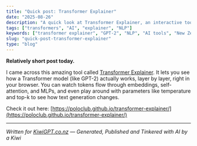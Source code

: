 ```yaml
---
title: "Quick post: Transformer Explainer"
date: "2025-08-26"
description: "A quick look at Transformer Explainer, an interactive tool to see how GPT-2 works layer by layer."
tags: ["transformers", "AI", "explainer", "NLP"]
keywords: ["transformer explainer", "GPT-2", "NLP", "AI tools", "New Zealand"]
slug: "quick-post-transformer-explainer"
type: "blog"
---
```


**Relatively short post today.**

I came across this amazing tool called [Transformer Explainer](https://poloclub.github.io/transformer-explainer/). It lets you see how a Transformer model (like GPT-2) actually works, layer by layer, right in your browser. You can watch tokens flow through embeddings, self-attention, and MLPs, and even play around with parameters like temperature and top-k to see how text generation changes.

Check it out here: [https://poloclub.github.io/transformer-explainer/](https://poloclub.github.io/transformer-explainer/)

---

*Written for [KiwiGPT.co.nz](https://kiwigpt.co.nz) — Generated, Published and Tinkered with AI by a Kiwi*